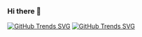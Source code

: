 ### Hi there 👋

<!--
**Osestic/osestic** is a ✨ _special_ ✨ repository because its `README.md` (this file) appears on your GitHub profile.

Here are some ideas to get you started:

- 🔭 I’m currently working on ...
- 🌱 I’m currently learning ...
- 👯 I’m looking to collaborate on ...
- 🤔 I’m looking for help with ...
- 💬 Ask me about ...
- 📫 How to reach me: ...
- 😄 Pronouns: ...
- ⚡ Fun fact: ...
-->

[![GitHub Trends SVG](https://api.githubtrends.io/user/svg/Osestic/langs?use_percent=true&compact=false&time_range=all_time&theme=synthwaves&loc_metric=changed)](https://githubtrends.io) [![GitHub Trends SVG](https://api.githubtrends.io/user/svg/Osestic/repos?use_percent=true&compact=false&theme=synthwaves&loc_metric=changed&time_range=all_time)](https://githubtrends.io)




